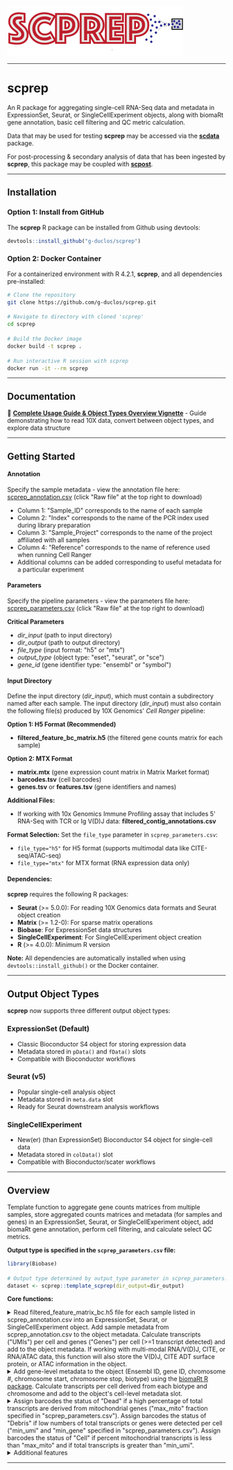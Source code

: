![Logo](inst/extdata/scprep_Logo_v2.png)

***

# **scprep**
An R package for aggregating single-cell RNA-Seq data and metadata in ExpressionSet, Seurat, or SingleCellExperiment objects, along with biomaRt gene annotation, basic cell filtering and QC metric calculation.

Data that may be used for testing **scprep** may be accessed via the **[scdata](https://github.com/g-duclos/scdata)** package.

For post-processing & secondary analysis of data that has been ingested by **scprep**, this package may be coupled with **[scpost](https://github.com/g-duclos/scpost)**.

***

## Installation

### Option 1: Install from GitHub
The **scprep** R package can be installed from Github using devtools:
```r
devtools::install_github("g-duclos/scprep")
```

### Option 2: Docker Container
For a containerized environment with R 4.2.1, **scprep**, and all dependencies pre-installed:
```bash
# Clone the repository
git clone https://github.com/g-duclos/scprep.git

# Navigate to directory with cloned 'scprep'
cd scprep

# Build the Docker image
docker build -t scprep .

# Run interactive R session with scprep
docker run -it --rm scprep
```

***

## Documentation

📖 **[Complete Usage Guide & Object Types Overview Vignette](https://g-duclos.github.io/scprep/articles/vignette_scprep_usage.html)** - Guide demonstrating how to read 10X data, convert between object types, and explore data structure

***

## Getting Started

#### Annotation
Specify the sample metadata - view the annotation file here: [scprep_annotation.csv](inst/extdata/scprep_annotation.csv) (click "Raw file" at the top right to download)
* Column 1: "Sample_ID" corresponds to the name of each sample
* Column 2: "Index" corresponds to the name of the PCR index used during library preparation
* Column 3: "Sample_Project" corresponds to the name of the project affiliated with all samples
* Column 4: "Reference" corresponds to the name of reference used when running Cell Ranger
* Additional columns can be added corresponding to useful metadata for a particular experiment

#### Parameters
Specify the pipeline parameters - view the parameters file here: [scprep_parameters.csv](inst/extdata/scprep_parameters.csv) (click "Raw file" at the top right to download)

**Critical Parameters**
* *dir_input* (path to input directory)
* *dir_output* (path to output directory)
* *file_type* (input format: "h5" or "mtx")
* *output_type* (object type: "eset", "seurat", or "sce")
* *gene_id* (gene identifier type: "ensembl" or "symbol")

#### Input Directory
Define the input directory (*dir_input*), which must contain a subdirectory named after each sample. The input directory (*dir_input*) must also contain the following file(s) produced by 10X Genomics' *Cell Ranger* pipeline:

**Option 1: H5 Format (Recommended)**
* **filtered_feature_bc_matrix.h5** (the filtered gene counts matrix for each sample)

**Option 2: MTX Format**
* **matrix.mtx** (gene expression count matrix in Matrix Market format)
* **barcodes.tsv** (cell barcodes)
* **genes.tsv** or **features.tsv** (gene identifiers and names)

**Additional Files:**
* If working with 10x Genomics Immune Profiling assay that includes 5' RNA-Seq with TCR or Ig V(D)J data: **filtered_contig_annotations.csv**

**Format Selection:**
Set the `file_type` parameter in `scprep_parameters.csv`:
- `file_type="h5"` for H5 format (supports multimodal data like CITE-seq/ATAC-seq)
- `file_type="mtx"` for MTX format (RNA expression data only)

#### Dependencies:
**scprep** requires the following R packages:
- **Seurat** (>= 5.0.0): For reading 10X Genomics data formats and Seurat object creation
- **Matrix** (>= 1.2-0): For sparse matrix operations  
- **Biobase**: For ExpressionSet data structures
- **SingleCellExperiment**: For SingleCellExperiment object creation
- **R** (>= 4.0.0): Minimum R version

**Note:** All dependencies are automatically installed when using `devtools::install_github()` or the Docker container.

***

## Output Object Types

**scprep** now supports three different output object types:

### **ExpressionSet** (Default)
- Classic Bioconductor S4 object for storing expression data
- Metadata stored in `pData()` and `fData()` slots
- Compatible with Bioconductor workflows

### **Seurat** (v5)
- Popular single-cell analysis object
- Metadata stored in `meta.data` slot
- Ready for Seurat downstream analysis workflows

### **SingleCellExperiment**
- New(er) (than ExpressionSet) Bioconductor S4 object for single-cell data
- Metadata stored in `colData()` slot
- Compatible with Bioconductor/scater workflows

***

## Overview

Template function to aggregate gene counts matrices from multiple samples, store aggregated counts matrices and metadata (for samples and genes) in an ExpressionSet, Seurat, or SingleCellExperiment object, add biomaRt gene annotation, perform cell filtering, and calculate select QC metrics.

**Output type is specified in the `scprep_parameters.csv` file:**
```r
library(Biobase)

# Output type determined by output_type parameter in scprep_parameters.csv
dataset <- scprep::template_scprep(dir_output=dir_output)

```

**Core functions:**

<details>
	<summary>Read filtered_feature_matrix_bc.h5 file for each sample listed in scprep_annotation.csv into an ExpressionSet, Seurat, or SingleCellExperiment object. Add sample metadata from scprep_annotation.csv to the object metadata. Calculate transcripts ("UMIs") per cell and genes ("Genes") per cell (>=1 transcript detected) and add to the object metadata. If working with multi-modal RNA/V(D)J, CITE, or RNA/ATAC data, this function will also store the V(D)J, CITE ADT surface protein, or ATAC information in the object.</summary>
<pre>
# Build Seurat object with RNA data (no additional modalities)
dataset <- scprep::scprep_build(
	sample_paths="path/to/sample",
	annotation=annotation,
	gene_id="symbol"
	output_type="seurat",
	vdj=FALSE,
	cite=FALSE,
	cite_ignore=TRUE,
	atac=FALSE,
	atac_ignore=TRUE)
</pre>
</details>


<details>
	<summary>Add gene-level metadata to the object (Ensembl ID, gene ID, chromosome #, chromosome start, chromosome stop, biotype) using the <a href="https://bioconductor.org/packages/release/bioc/html/biomaRt.html">biomaRt R package</a>. Calculate transcripts per cell derived from each biotype and chromosome and add to the object's cell-level metadata slot.</summary>
<pre>
# Add gene-level metadata to the object
dataset <- scprep::scprep_biomart(
	dataset=dataset,
	ensembl_target=ensembl_target,
	reference=reference)
</pre>
</details>


<details>
	<summary>Assign barcodes the status of "Dead" if a high percentage of total transcripts are derived from mitochondrial genes ("max_mito" fraction specified in "scprep_parameters.csv"). Assign barcodes the status of "Debris" if low numbers of total transcripts or genes were detected per cell ("min_umi" and "min_gene" specified in "scprep_parameters.csv"). Assign barcodes the status of "Cell" if percent mitochondrial transcripts is less than "max_mito" and if total transcripts is greater than "min_umi".</summary>
<pre>
# Assign status of high quality "Cell", "Dead", or "Debris" to each barcode and add to object metadata
dataset <- scprep::scprep_cell_filter_multi(
	dataset=dataset,
	min_umi=min_umi,
	min_gene=min_gene,
	max_mito=max_mito)
</pre>
</details>


<details>
	<summary>Additional features</summary>
<ul><li>Store parameters specified in the scprep_parameters.csv file in a list labeled "Parameters" in the "assayData" slot labeled "Params" in the ExpressionSet object</li>

<li>Generate random seeds utilized for this analysis and store in a list labeled "Seeds" in the "assayData" slot labeled "Params" in the ExpressionSet object</li>

<li>Select genes with at least 3 transcript counts in a pre-specified (see "gene_filter" in scprep_parameters.csv) percentage (default = 0.1%) of cells and label as "Expressed" in "fData" slot of ExpressionSet object. All other genes are labeled as "Not_Expressed" in "fData" slot of ExpressionSet object</li>

<li>Save ExpressionSet RDS file in *dir_output*</li>
</ul>
</details>

***
